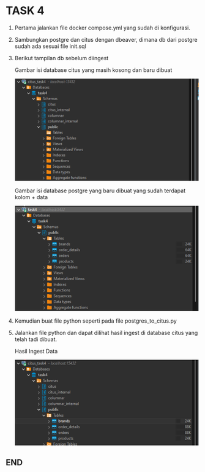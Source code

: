 # TASK 4
1. Pertama jalankan file docker compose.yml yang sudah di konfigurasi.
2. Sambungkan postgre dan citus dengan dbeaver, dimana db dari postgre sudah ada sesuai file init.sql
3. Berikut tampilan db sebelum diingest

    Gambar isi database citus yang masih kosong dan baru dibuat

    ![Alt text](image.png)

    Gambar isi database postgre yang baru dibuat yang sudah terdapat kolom + data

    ![Alt text](image-1.png)

4. Kemudian buat file python seperti pada file postgres_to_citus.py
5. Jalankan file python dan dapat dilihat hasil ingest di database citus yang telah tadi dibuat.

    Hasil Ingest Data

    ![Alt text](image-2.png)

## END